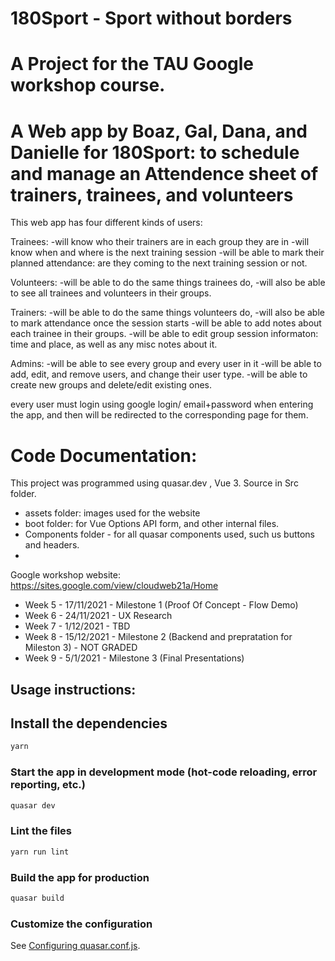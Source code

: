 # 180Sport - Sport without borders

# A Project for the TAU Google workshop course.
# A Web app by Boaz, Gal, Dana, and Danielle for 180Sport: to schedule and manage an Attendence sheet of trainers, trainees, and volunteers

This web app has four different kinds of users:

Trainees:
  -will know who their trainers are in each group they are in
  -will know when and where is the next training session
  -will be able to mark their planned attendance: are they coming to the next training session or not.
  
Volunteers:
  -will be able to do the same things trainees do,
  -will also be able to see all trainees and volunteers in their groups.

Trainers:
  -will be able to do the same things volunteers do,
  -will also be able to mark attendance once the session starts
  -will be able to add notes about each trainee in their groups.
  -will be able to edit group session informaton: time and place, as well as any misc notes about it.
  
 Admins:
  -will be able to see every group and every user in it
  -will be able to add, edit, and remove users, and change their user type.
  -will be able to create new groups and delete/edit existing ones.
  
  
every user must login using google login/ email+password when entering the app, and then will be redirected to the corresponding page for them.


# Code Documentation:

This project was programmed using quasar.dev , Vue 3.
Source in Src folder.

* assets folder: images used for the website
* boot folder: for Vue Options API form, and other internal files.
* Components folder - for all quasar components used, such us buttons and headers.
* 



Google workshop website:
https://sites.google.com/view/cloudweb21a/Home
+ Week 5   - 17/11/2021       -  Milestone 1 (Proof Of Concept - Flow Demo)
+ Week 6   - 24/11/2021       -  UX Research
+ Week 7   -  1/12/2021        -  TBD
+ Week 8   - 15/12/2021       - Milestone 2 (Backend and prepratation for Mileston 3) - NOT GRADED
+ Week 9   - 5/1/2021           -   Milestone 3 (Final Presentations) 




## Usage instructions:

## Install the dependencies
```bash
yarn
```

### Start the app in development mode (hot-code reloading, error reporting, etc.)
```bash
quasar dev
```

### Lint the files
```bash
yarn run lint
```

### Build the app for production
```bash
quasar build
```

### Customize the configuration
See [Configuring quasar.conf.js](https://quasar.dev/quasar-cli/quasar-conf-js).
